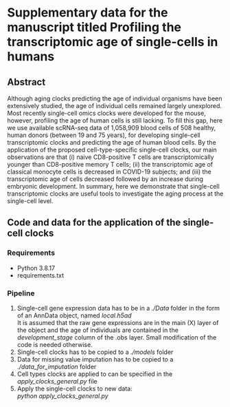 # Supplementary data for the manuscript titled Profiling the transcriptomic age of single-cells in humans

## Abstract
Although aging clocks predicting the age of individual organisms have been extensively studied, the age of individual cells remained largely unexplored. Most recently single-cell omics clocks were developed for the mouse, however, profiling the age of human cells is still lacking. To fill this gap, here we use available scRNA-seq data of 1,058,909 blood cells of 508 healthy, human donors (between 19 and 75 years), for developing single-cell transcriptomic clocks and predicting the age of human blood cells. By the application of the proposed cell-type-specific single-cell clocks, our main observations are that (i) naive CD8-positive T cells are transcriptomically younger than CD8-positive memory T cells; (ii) the transcriptomic age of classical monocyte cells is decreased in COVID-19 subjects; and (iii) the transcriptomic age of cells decreased followed by an increase during embryonic development. In summary, here we demonstrate that single-cell transcriptomic clocks are useful tools to investigate the aging process at the single-cell level.

## Code and data for the application of the single-cell clocks
### Requirements
* Python 3.8.17
* requirements.txt

### Pipeline
1. Single-cell gene expression data has to be in a *./Data* folder in the form of an AnnData object, named *local.h5ad* <br />
It is assumed that the raw gene expressions are in the main (X) layer of the object and the age of individuals are contained in the *development_stage* column of the .obs layer. Small modification of the code is needed otherwise.
2. Single-cell clocks has to be copied to a *./models* folder
3. Data for missing value imputation has to be copied to a *./data_for_imputation* folder
4. Cell types clocks are applied to can be specified in the *apply_clocks_general.py* file
5. Apply the single-cell clocks to new data: <br />
*python apply_clocks_general.py*
